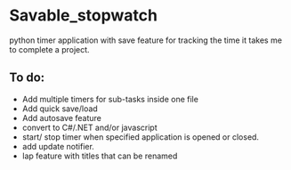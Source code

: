 # Savable_stopwatch
python timer application with save feature for tracking the time it takes me to complete a project.
## To do:
- Add multiple timers for sub-tasks inside one file
- Add quick save/load
- Add autosave feature
- convert to C#/.NET and/or javascript
- start/ stop timer when specified application is opened or closed.
- add update notifier.
- lap feature with titles that can be renamed
